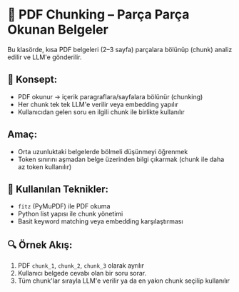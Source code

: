 # 📄 PDF Chunking – Parça Parça Okunan Belgeler

Bu klasörde, kısa PDF belgeleri (2–3 sayfa) parçalara bölünüp (chunk) analiz edilir ve LLM'e gönderilir.

## 📌 Konsept:
- PDF okunur → içerik paragraflara/sayfalara bölünür (chunking)
- Her chunk tek tek LLM'e verilir veya embedding yapılır
- Kullanıcıdan gelen soru en ilgili chunk ile birlikte kullanılır

## Amaç:
- Orta uzunluktaki belgelerde bölmeli düşünmeyi öğrenmek
- Token sınırını aşmadan belge üzerinden bilgi çıkarmak (chunk ile daha az token kullanılır)

## 🧠 Kullanılan Teknikler:
- `fitz` (PyMuPDF) ile PDF okuma
- Python list yapısı ile chunk yönetimi
- Basit keyword matching veya embedding karşılaştırması

## 🔍 Örnek Akış:
1. PDF `chunk_1`, `chunk_2`, `chunk_3` olarak ayrılır
2. Kullanıcı belgede cevabı olan bir soru sorar.
3. Tüm chunk'lar sırayla LLM'e verilir ya da en yakın chunk seçilip kullanılır
